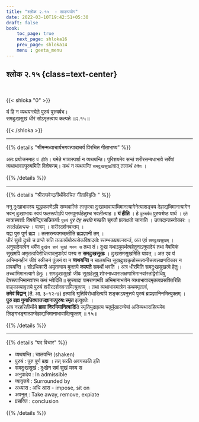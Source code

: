 ```yaml
---
title: "श्लोक २.१५  - साङ्ययोग"
date: 2022-03-10T19:42:51+05:30
draft: false
book:
    toc_page: true
    next_page: shloka16
    prev_page: shloka14
    menu : geeta_menu
---
```




## श्लोक २.१५ {class=text-center}

<br/>

{{< shloka  "0"  >}}

यं हि न व्यथयन्त्येते पुरुषं पुरुषर्षभ।   
समदुःखसुखं धीरं सोऽमृतत्वाय कल्पते ॥२.१५॥

{{< /shloka >}}

---


{{% details "श्रीमन्मध्वाचार्यभगवत्पादाचर्य विरचित  गीताभाष्य" %}}

अतः प्रयोजनमाह `यं हीति`। यमेते मात्रास्पर्शा न व्यथयन्ति। पुरिशयमेव 
सन्तं शरीरसम्बधाभावे सर्वेषां व्यथाभावात्पुरुषमिति विशेषणम्। कथं न व्यथयन्ति `समदुःखसुख`त्वात् तत्कथं `धैर्येण` ।

{{% /details %}}

---

{{% details "श्रीराघवेन्द्रतीर्थविरचित गीताविवृतिः " %}}


ननु दुःखाभावस्य युद्धाकरणेऽपि सम्भवात्किं तत्कृत्वा
दुःखाभावायाभिमानत्यागेनेत्याशङ्क्य देहाद्यभिमानत्यागेन भवन्‌ दुःखाभावः
स्वयं फलरूपोऽपि परमपुमर्थहेतुश्च भवतीत्याह ॥ 
**यं हीति** । हे `पुरुषर्षभ` पुरुषश्रेष्ठ पार्थ । `एते` मात्रास्पर्शाः विषयेन्द्रियसन्निकर्षाः `पुरुषं` *पुरं देह सरति* गच्छति सृगतौ प्रत्यक्षतो जानाति ।
उपपदान्तस्योकारः । *सरतेर्डप्रत्ययः* । षत्वम्‌ । शरीरदर्शनवन्तम्‌ ।  
यद्वा पुरु पूर्ण ब्रह्म । तत्सरत्यवगच्छतीति ब्रह्मज्ञानी तम्‌ ।  
धीरं सुखे दुःखे च प्राप्ते सति तत्कार्ययोरुत्सेकविषादयोः
स्तम्भकप्रयत्नवन्तं, अत एवं `समदुःखसुखम्‌` । अनुपादेयत्वेन धर्मेण `दुःखेन
समं सुखं यस्य स` तथा तं। दुःख यथाऽपुमर्थत्वहेतुनाऽनुपादेयं तथा वैषयिकं
सुखमपि अमृतत्वविरोधित्वादनुपादेयं यस्य स **समदुःखसुखः** । दुःखसमसुखमिति
यावत्‌ । अत एव यं अभिमानहीनं जीवं स्त्रीजनं पुंजनं वा न **व्यथयन्ति** न
चालयन्ति सुखदुःखकृतोच्चत्वनीचत्वलक्षणविकार न प्रापयन्ति । सोऽधिकारी
अमृतत्वाय मुक्तये **कल्पते** समर्थो भवति । अत्र धीरमिति समदुःखसुखत्वे
हेतुः। तच्चाभिमानत्यागे हेतुः । समदुःखसुखो जीवः सुखहेतुषु
शोभनाध्यासलक्षणाभिमानवांस्तद्विरोधिषु देषरूपाभिमानवांश्च कथं भवेदिति॥ 
सुप्त्यादा पामराणामपि अभिमानाभावेन व्यथाभावादमृतत्वप्रसक्तिरिति
शङ्काव्यावृत्तये पुरुषं शरीरदर्शनवन्तमित्युक्तम्‌ । तथा व्यथाभावमात्रेण
कथममृतत्वं,  
**तमेवं विद्वान्** (तै. आ. ३-१२-७) इत्यादि
श्रुतिविरोधादित्यपि शङ्काऽपनुत्तये पुरुषं ब्रह्मज्ञानिनमित्युक्तम्‌ ।  
**पुरु ब्रह्म गुणाधिक्यात्तज्ज्ञानात्पुरुषः स्मृत** इत्युक्तेः ।  
अत्र नरहरितीर्थीये **ब्रह्मा निरभिमानित्वादि**ति स्मृतिमुदाहृत्य 
चतुर्मुखादन्येषां अतिव्यथाराहित्यमेव
लिङ्गभङ्गात्प्राग्देहाद्यभिमानाभावादित्युक्तम्‌ ॥ १५॥

{{% /details %}}


---

{{% details "पद विचार" %}}

- व्यथयन्ति : चालयन्ति (shaken)  
- पुरुषं : पुरु पूर्ण ब्रह्म । तत् सरति अवगच्छति इति  
- समदुःखसुखं : दुःखेन समं सुखं यस्य स  
- अनुपादेय : In admissible
- व्यावृत्तये : Surrounded by
- अध्यास : अधि आस -  impose, sit on
- अपनुत् : Take away, remove, expiate
- प्रसक्ति : conclusion

{{% /details %}}
